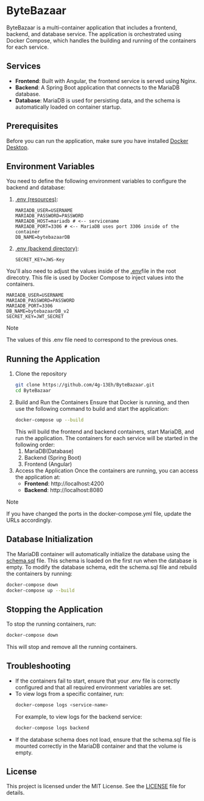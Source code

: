 # ByteBazaar

ByteBazaar is a multi-container application that includes a frontend, backend, and database service. The application is orchestrated using Docker Compose, which handles the building and running of the containers for each service.

## Services
- **Frontend**: Built with Angular, the frontend service is served using Nginx.
- **Backend**: A Spring Boot application that connects to the MariaDB database.
- **Database**: MariaDB is used for persisting data, and the schema is automatically loaded on container startup.

## Prerequisites
Before you can run the application, make sure you have installed [Docker Desktop](https://www.docker.com/products/docker-desktop/).

## Environment Variables
You need to define the following environment variables to configure the backend and database:
1. [.env (resources)](ByteBazaarBackend\src\main\resources\example.env):
    ```.env
    MARIADB_USER=USERNAME
    MARIADB_PASSWORD=PASSWORD
    MARIADB_HOST=mariadb # <-- servicename
    MARIADB_PORT=3306 # <-- MariaDB uses port 3306 inside of the container
    DB_NAME=bytebazaarDB
    ```
2. [.env (backend directory)](ByteBazaarBackend\example.env):
    ```.env
    SECRET_KEY=JWS-Key
    ```
You'll also need to adjust the values inside of the [.env](example.env)file in the root direcotry. This file is used by Docker Compose to inject values into the containers.
```.env
MARIADB_USER=USERNAME
MARIADB_PASSWORD=PASSWORD
MARIADB_PORT=3306
DB_NAME=bytebazaarDB_v2
SECRET_KEY=JWT_SECRET
```
> [!Note]
> The values of this .env file need to correspond to the previous ones.

## Running the Application
1. Clone the repository
    ```bash
    git clone https://github.com/4g-13Eh/ByteBazaar.git
    cd ByteBazaar
    ```
2. Build and Run the Containers
    Ensure that Docker is running, and then use the following command to build and start the application:
    ```bash
    docker-compose up --build
    ```
    This will build the frontend and backend containers, start MariaDB, and run the application. The containers for each service will be started in the following order:
    1. MariaDB(Database)
    2. Backend (Spring Boot)
    3. Frontend (Angular)
3. Access the Application
    Once the containers are running, you can access the application at:
    - **Frontend**: http://localhost:4200
    - **Backend**: http://localhost:8080
> [!Note]
>  If you have changed the ports in the docker-compose.yml file, update the URLs accordingly.

## Database Initialization
The MariaDB container will automatically initialize the database using the [schema.sql](ByteBazaarBackend\schema.sql) file. This schema is loaded on the first run when the database is empty.
To modify the database schema, edit the schema.sql file and rebuild the containers by running:
```bash
docker-compose down
docker-compose up --build
```

## Stopping the Application
To stop the running containers, run:
```bash
docker-compose down
```
This will stop and remove all the running containers.

## Troubleshooting
- If the containers fail to start, ensure that your .env file is correctly configured and that all required environment variables are set.
- To view logs from a specific container, run:
    ```bash
    docker-compose logs <service-name>
    ```
    For example, to view logs for the backend service:
    ```bash
    docker-compose logs backend
    ```
- If the database schema does not load, ensure that the schema.sql file is mounted correctly in the MariaDB container and that the volume is empty.

## License
This project is licensed under the MIT License. See the [LICENSE](./LICENSE) file for details.

